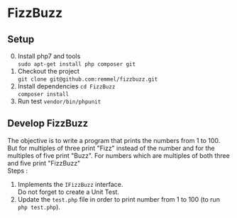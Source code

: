 # FizzBuzz

## Setup

0. Install php7 and tools  
`sudo apt-get install php composer git`
0. Checkout the project  
`git clone git@github.com:remmel/fizzbuzz.git`  
0. Install dependencies
`cd FizzBuzz`  
`composer install`  
0. Run test
`vendor/bin/phpunit`

## Develop FizzBuzz
The objective is to write a program that prints the numbers from 1 to 100. 
But for multiples of three print "Fizz" instead of the number and for the multiples of five print "Buzz". For numbers which are multiples of both three and five print "FizzBuzz"  
Steps :
1. Implements the `IFizzBuzz` interface.  
Do not forget to create a Unit Test.
2. Update the `test.php` file in order to print number from 1 to 100 (to run `php test.php`).